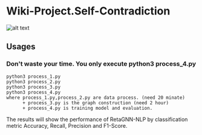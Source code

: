 # Wiki-Project.Self-Contradiction


![alt text](https://github.com/hsuchengmath/Wiki-Project.Self-Contradiction/edit/master/RetaGNN-NLP.png)

Usages
------

### Don't waste your time. You only execute python3 process_4.py
    python3 process_1.py 
    python3 process_2.py
    python3 process_3.py 
    python3 process_4.py 
    where process_1.py,process_2.py are data process. (need 20 minate)
          + process_3.py is the graph construction (need 2 hour)
          + process_4.py is training model and evaluation.


The results will show the performance of RetaGNN-NLP by classification metric Accuracy, Recall, Precision and F1-Score.
